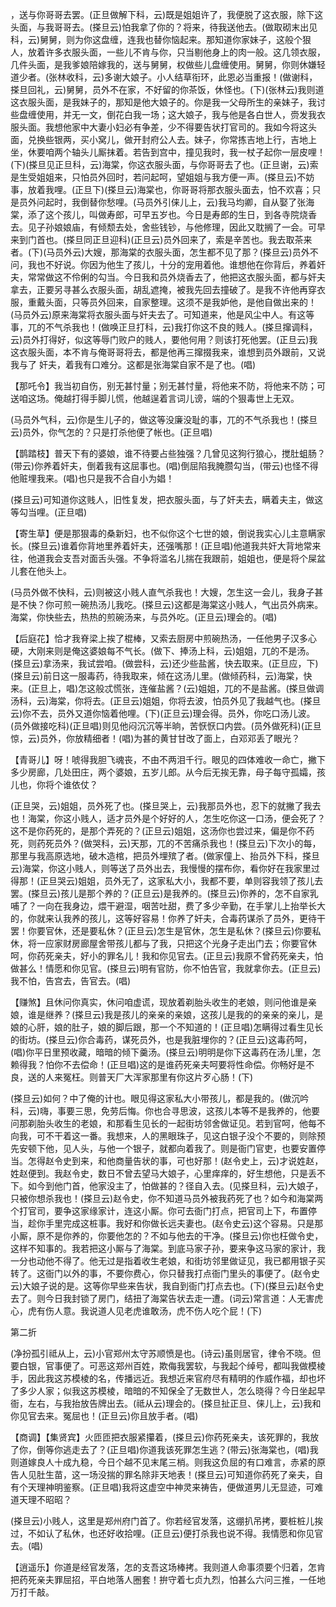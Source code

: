 <!-- { "loadSidebar": true } -->
，送与你哥哥去罢。(正旦做解下科，云)既是姐姐许了，我便脱了这衣服，除下这头面，与我哥哥去。(搽旦云)怕我拿了你的？将来，待我送他去。(做取砌末出见科，云)舅舅，则为你这盘缠，连我也替你恼起来。那知道你家妹子，这般个狠人，放着许多衣服头面，一些儿不肯与你，只当剔他身上的肉一般。这几领衣服，几件头面，是我爹娘陪嫁我的，送与舅舅，权做些儿盘缠使用。舅舅，你则休嫌轻道少者。(张林收科，云)多谢大娘子。小人结草衔环，此恩必当重报！(做谢科，搽旦回礼，云)舅舅，员外不在家，不好留的你茶饭，休怪也。(下)(张林云)我则道这衣服头面，是我妹子的，那知是他大娘子的。你是我一父母所生的亲妹子，我讨些盘缠使用，并无一文，倒花白我一场；这大娘子，我与他是各白世人，赍发我衣服头面。我想他家中大妻小妇必有争差，少不得要告状打官司的。我如今将这头面，兑换些银两，买小窝儿，做开封府公人去。妹子，你常拣吉地上行，吉地上坐，休要咱两个轴头儿厮抹着。若告到宫中，撞见我时，我一杖子起你一层皮哩！(下)(搽旦见正旦科，云)海棠，你这衣服头面，与你哥哥去了也。(正旦谢，云)索是生受姐姐来，只怕员外回时，若问起呵，望姐姐与我方便一声。(搽旦云)不妨事，放着我哩。(正旦下)(搽旦云)海棠也，你哥哥将那衣服头面去，怕不欢喜；只是员外问起时，我倒替你愁哩。(马员外引俫儿上，云)我马均卿，自从娶了张海棠，添了这个孩儿，叫做寿郎，可早五岁也。今日是寿郎的生日，到各寺院烧香去。见子孙娘娘庙，有倾颓去处，舍些钱钞，与他修理，因此又耽搁了一会。可早来到门首也。(搽旦同正旦迎科)(正旦云)员外回来了，索是辛苦也。我去取茶来者。(下)(马员外云)大嫂，那海棠的衣服头面，怎生都不见了那？(搽旦云)员外不问，我也不好说。你因为他生了孩儿，十分的宠用着他。谁想他在你背后，养着奸夫，常常做这不伶俐的勾当。今日我和员外烧香去了，他把这衣服头面，都与奸夫拿去，正要另寻甚么衣服头面，胡乱遮掩，被我先回去撞破了。是我不许他再穿衣服，重戴头面，只等员外回来，自家整理。这须不是我妒他，是他自做出来的！(马员外云)原来海棠将衣服头面与奸夫去了。可知道来，他是风尘中人。有这等事，兀的不气杀我也！(做唤正旦打科，云)我打你这不良的贱人。(搽旦撺调科，云)员外打得好，似这等辱门败户的贱人，要他何用？则该打死他罢。(正旦云)我这衣服头面，本不肯与俺哥哥将去，都是他再三撺掇我来，谁想到员外跟前，又说我与了
奸夫，着我有口难分。这都是张海棠自家不是了也。(唱)

【那吒令】我当初自伤，别无甚忖量；别无甚忖量，将他来不防，将他来不防；可送咱这场。俺越打得手脚儿慌，他越逞着言词儿谤，端的个狠毒世上无双。

(马员外气科，云)你是生儿子的，做这等没廉没耻的事，兀的不气杀我也！(搽旦云)员外，你气怎的？只是打杀他便了帐也。(正旦唱)

【鹊踏枝】普天下有的婆娘，谁不待要占些独强？几曾见这狗行狼心，搅肚蛆肠？(带云)你养着奸夫，倒着我有这屈事也。(唱)倒屈陷我腌臜勾当，(带云)也怪不得他赃埋我来。(唱)也只是我不合自小为娼！

(搽旦云)可知道你这贱人，旧性复发，把衣服头面，与了奸夫去，瞒着夫主，做这等勾当哩。(正旦唱)

【寄生草】便是那狠毒的桑新妇，也不似你这个七世的娘，倒说我实心儿主意瞒家长。(搽旦云)谁着你背地里养着奸夫，还强嘴那！(正旦唱)他道我共奸大背地常来往，他道我会支吾对面舌头强。不争将滥名儿揣在我跟前，姐姐也，便是将个屎盆儿套在他头上。

(马员外做不快科，云)则被这小贱人直气杀我也！大嫂，怎生这一会儿，我身子甚是不快？你可煎一碗热汤儿我吃。(搽旦云)这都是海棠这小贱人，气出员外病来。海棠，你快些去，热热的煎碗汤来，与员外吃。(正旦云)理会的。(唱)

【后庭花】恰才我脊梁上挨了棍棒，又索去厨房中煎碗热汤，一任他男子汉多心硬，大刚来则是俺这婆娘每不气长。(做下、捧汤上科，云)姐姐，兀的不是汤。(搽旦云)拿汤来，我试尝咱。(做尝科，云)还少些盐酱，快去取来。(正旦应，下)(搽旦云)前日这一服毒药，待我取来，倾在这汤儿里。(做倾药科，云)海棠，快来。(正旦上，唱)怎这般忒慌张，连催盐酱？(云)姐姐，兀的不是盐酱。(搽旦做调汤科，云)海棠，你将去。(正旦云)姐姐，你将去波，怕员外见了我越气也。(搽旦云)你不去，员外又道你恼着他哩。(下)(正旦云)理会得。员外，你吃口汤儿波。(员外做接吃科)(正旦唱)则见他闷沉沉等半晌，苦恹恹口内尝。(员外做死科)(正旦惊，云)员外，你放精细者！(唱)为甚的黄甘甘改了面上，白邓邓丢了眼光？

【青哥儿】呀！唬得我胆飞魂丧，不由不两泪千行。眼见的四体难收一命亡，撇下多少房廊，几处田庄，两个婆娘，五岁儿郎。从今后无挨无靠，母子每守孤孀，孩儿也，你将个谁依仗？

(正旦哭，云)姐姐，员外死了也。(搽旦哭上，云)我那员外也，忍下的就撇了我去也！海棠，你这小贱人，适才员外是个好好的人，怎生吃你这一口汤，便会死了？这不是你药死的，是那个弄死的？(正旦云)姐姐，这汤你也尝过来，偏是你不药死，则药死员外？(做哭科，云)天那，兀的不苦痛杀我也！(搽旦云)下次小的每，那里与我高原选地，破木造棺，把员外埋殡了者。(做家僮上、抬员外下科，搽旦云)海棠，你这小贱人，则等送了员外出去，我慢慢的摆布你，看你好在我家里过得那！(正旦哭云)姐姐，员外无了，这家私大小，我都不要，单则容我领了孩儿去罢。(搽旦云)孩儿是那个养的？(正旦云)是我养的。(搽旦云)你养的，怎不自家乳哺了？一向在我身边，煨干避湿，咽苦吐甜，费了多少辛勤，在手掌儿上抬举长大的，你就来认我养的孩儿，这等好容易！你养了奸夫，合毒药谋杀了员外，更待干罢！你要官休，还是要私休？(正旦云)怎生是官休，怎生是私休？(搽旦云)你要私休，将一应家财房廊屋舍带孩儿都与了我，只把这个光身子走出门去；你要官休呵，你药死亲夫，好小的罪名儿！我和你见官去。(正旦云)我原不曾药死亲夫，怕做甚么！情愿和你见官。(搽旦云)明有官防，你不怕告官，我就拿你去。(正旦云)我不怕，告宫去，告官去。(唱)

【赚煞】且休问你真实，休问咱虚谎，现放着剃胎头收生的老娘，则问他谁是亲娘，谁是继养？(搽旦云)我是孩儿的亲亲的亲娘，这孩儿是我的的亲亲的亲儿，是娘的心肝，娘的肚子，娘的脚后跟，那一个不知道的！(正旦唱)怎瞒得过看生见长的街坊。(搽旦云)你合毒药，谋死员外，也是我脏埋你的？(正旦云)这毒药呵，(唱)你平日里预收藏，暗暗的倾下羹汤。(搽旦云)明明是你下这毒药在汤儿里，怎赖得我？怕你不去偿命！(正旦唱)这的是谁药死亲夫呵要将性命偿。你畅好是不良，送的人来冤枉。则普天厂大浑家那里有你这片歹心肠！(下)

(搽旦云)如何？中了俺的计也。眼见得这家私大小带孩儿，都是我的。(做沉吟科，云)嗨，事要三思，免劳后悔。你也合寻思波，这孩儿本等不是我养的，他要问那剃胎头收生的老娘，和那看生见长的一起街坊邻舍做证见。若到官呵，他每不向我，可不干着这一番。我想来，人的黑眼珠子，见这白银子没个不要的，则除预先安顿下他，见人头，与他一个银子，就都向着我了。则是衙门官吏，也要安置停当。怎得赵令史到来，和他商量告状的事，可也好那！(赵令史上，云)才说姓赵，姓赵便到。我赵令史，数日不曾去望马大娘子，心里痒痒的，好生想他，只是丢不下。如今到他门首，他家没主了，怕做甚的？径自入去。(见搽旦科，云)大娘子，只被你想杀我也！(搽旦云)赵令史，你不知道马员外被我药死了也？如今和海棠两个打官司，要争这家缘家计，连这小厮。你可去衙门打点，把官司上下，布置停当，趁你手里完成这桩事。我好和你做长远夫妻也。(赵令史云)这个容易。只是那小厮，原不是你养的，你要他怎的？不如与他去的干净。(搽旦云)你也枉做令史，这样不知事的。我若把这小厮与了海棠。到底马家子孙，要来争这马家的家计，我一分也动他不得了。他无过是指着收生老娘，和街坊邻里做证见，我已都用银子买转了。这衙门以外的事，不要你费心，你只替我打点衙门里头的事便了。(赵令史云)大娘子说的是。这等你早些来告状，我自到衙门打点去也。(下)(搽旦云)赵令史去了。则今日我封锁了房门，结扭了海棠告状去走一遭。(词云)常言道：人无害虎心，虎有伤人意。我说道人见老虎谁敢汤，虎不伤人吃个屁！(下)

第二折

(净扮孤引祗从上，云)小官郑州太守苏顺愤是也。(诗云)虽则居官，律令不晓。但要白银，官事便了。可恶这郑州百姓，欺侮我罢软，与我起个绰号，都叫我做模棱手，因此我这苏模棱的名，传播远近。我想近来官府尽有精明的作威作福，却也坏了多少人家；似我这苏模棱，暗暗的不知保全了无数世人，怎么晓得？今日坐起早衙，左右，与我抬放告牌出去。(祗从云)理会的。(搽旦扯正旦、俫儿上，云)我和你见官去来。冤屈也！(正旦云)你且放手者。(唱)

【商调】【集贤宾】火匝匝把衣服紧攥着，(搽旦云)你药死亲夫，该死罪的，我放了你，倒等你逃走去了？(正旦唱)你道我该死罪怎生逃？(带云)张海棠也，(唱)我则道嫁良人十成九稳，今日个越不见末尾三梢。则我这负屈的有口难言，赤紧的原告人见肚生苗，这一场没揣的罪名除非天地表！(搽旦云)可知道你药死了亲夫，自有个天理神明鉴察。(正旦唱)我将这虚空中神灵来祷告，便做道男儿无显迹，可难道天理不昭昭？

(搽旦云)小贱人，这里是郑州府门首了。你若经官发落，这绷扒吊拷，要桩桩儿挨过，不如认了私休，也还好收拾哩。(正旦云)便打杀我也说不得。我情愿和你见官去。(唱)

【逍遥乐】你道是经官发落，怎的支吾这场棒拷。我则道人命事须要个归着，怎肯把药死亲夫罪屈招，平白地落人圈套！拚守着七贞九烈，怕甚么六问三推，一任地万打千敲。

